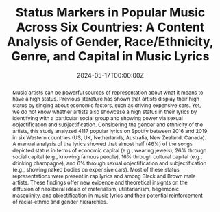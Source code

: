 ---
abstract: "Music artists can be powerful sources of representation about what it means to have a high status. Previous literature has shown that artists display their high status by singing about economic factors, such as driving expensive cars. Yet, we do not know whether artists also showcase a high status in their lyrics by identifying with a particular social group and showing power via sexual objectification and subjectification. Considering the gender and ethnicity of the artists, this study analyzed 4117 popular lyrics on Spotify between 2016 and 2019 in six Western countries (US, UK, Netherlands, Australia, New Zealand, Canada). A manual analysis of the lyrics showed that almost half (46%) of the songs depicted status in terms of economic capital (e.g., wearing jewels), 26% through social capital (e.g., knowing famous people), 16% through cultural capital (e.g., drinking champagne), and 6% through sexual objectification and subjectification (e.g., showing naked bodies on expensive cars). Most of these status representations were present in rap lyrics and among Black and Brown male artists. These findings offer new evidence and theoretical insights on the diffusion of neoliberal ideals of materialism, utilitarianism, hegemonic masculinity, and objectification in music lyrics and their potential reinforcement of racial-ethnic and gender hierarchies."
authors:
- admin
- Priscila Alvarez-Cueva
- Laura Vandenbosch
date: "2024-05-17T00:00:00Z"
doi: "10.1007/s11199-024-01483-0"
featured: false
image:
  caption: ""
  focal_point: ""
  preview_only: false
projects: [ERC-mimic]
publication: "Sex Roles"
publication_short: ""
publication_types:
- "2"
publishDate: ""
slides: ""
summary:
tags:
- Music lyrics
- Content analysis
- Sexual objectification
- Race
- Gender
title: "Status Markers in Popular Music Across Six Countries: A Content Analysis of Gender, Race/Ethnicity, Genre, and Capital in Music Lyrics"
url_code: "https://osf.io/3bu5t/?view_only=0f78cd5af47c4ac0ad6b5c6b1b35a176"
url_dataset: "https://osf.io/3bu5t/?view_only=0f78cd5af47c4ac0ad6b5c6b1b35a176"
url_pdf: "./files/articles/2024_carbone_alvarez-cueva_vandenbosch.pdf"
url_poster: ""
url_project: ""
url_slides: ""
url_source: ""
url_video: ""
---
